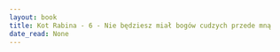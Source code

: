 ```yaml
---
layout: book
title: Kot Rabina - 6 - Nie będziesz miał bogów cudzych przede mną
date_read: None
---
```


